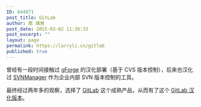```yaml
---
ID: 644871
post_title: GitLab
author: 南 靖男
post_date: 2015-03-02 11:26:33
post_excerpt: ""
layout: page
permalink: https://larryli.cn/gitlab
published: true
---
```

曾经有一段时间接触过 <a href="https://gforge.com/">gForge</a> 的汉化部署（基于 CVS 版本控制），后来也汉化过 <a href="http://svnmanager.sourceforge.net">SVNManager</a> 作为企业内部 SVN 版本控制的工具。

最终经过两年多的观察，选择了 <a href="https://www.gitlab.com/">GitLab</a> 这个成熟产品，从而有了这个 <a href="https://gitlab.com/larryli/gitlab">GitLab 汉化版本</a>。